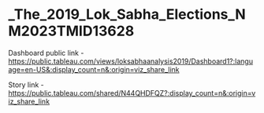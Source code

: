 # _The_2019_Lok_Sabha_Elections_NM2023TMID13628


Dashboard public link - https://public.tableau.com/views/loksabhaanalysis2019/Dashboard1?:language=en-US&:display_count=n&:origin=viz_share_link

Story link - https://public.tableau.com/shared/N44QHDFQZ?:display_count=n&:origin=viz_share_link
